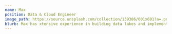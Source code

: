 ```yaml
---
name: Max
position: Data & Cloud Engineer
image_path: https://source.unsplash.com/collection/139386/601x601?a=.png
blurb: Max has xtensive experience in building data lakes and implementing data models, data governance and Infrastructure as code
---
```

